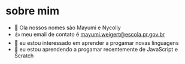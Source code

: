 # sobre mim

- 👋 Ola nossos nomes sâo Mayumi e Nycolly
- 👍 meu email de contato é mayumi.weigert@escola.pr.gov.br
- 👀 eu estou interessado em aprender a progamar novas linguagens
- 🌱 eu estou aprendendo a progamar recentemente de JavaScript e Scratch

